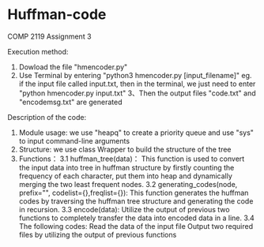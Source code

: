 # Huffman-code
COMP 2119 Assignment 3

Execution method:
  1. Dowload the file "hmencoder.py"
  2. Use Terminal by entering "python3 hmencoder.py [input_filename]"
     eg. if the input file called input.txt, then in the terminal, we just need to enter "python hmencoder.py input.txt"
  3、Then the output files "code.txt" and "encodemsg.txt" are generated

Description of the code:
1. Module usage: we use "heapq" to create a priority queue and use "sys" to input command-line arguments
2. Structure: we use class Wrapper to build the structure of the tree
3. Functions：
     3.1 huffman_tree(data)：
         This function is used to convert the input data into tree in huffman structure by firstly counting the frequency of each character, put them into heap and dynamically merging the two least frequent nodes.
     3.2 generating_codes(node, prefix="", codelist={},freqlist={}):
         This function generates the huffman codes by traversing the huffman tree structure and generating the code in recursion.
     3.3 encode(data):
         Utilize the output of previous two functions to completely transfer the data into encoded data in a line.
     3.4 The following codes:
         Read the data of the input file
         Output two required files by utilizing the output of previous functions
